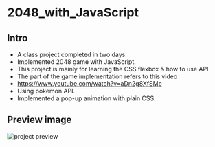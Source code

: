 # 2048_with_JavaScript


## Intro
- A class project completed in two days.
- Implemented 2048 game with JavaScript.
- This project is mainly for learning the CSS flexbox & how to use API
- The part of the game implementation refers to this video
- https://www.youtube.com/watch?v=aDn2g8XfSMc
- Using pokemon API.
- Implemented a pop-up animation with plain CSS.

## Preview image
![project preview](preview.png)